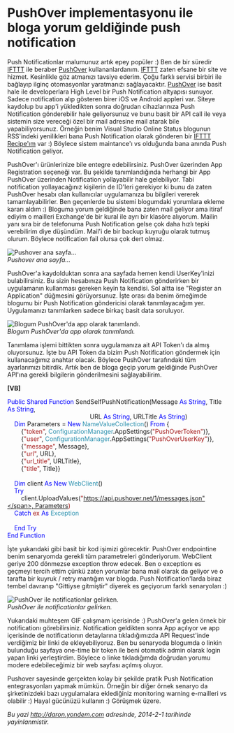 # PushOver implementasyonu ile bloga yorum geldiğinde push notification 

Push Notificationlar malumunuz artık epey popüler :) Ben de bir süredir
[IFTTT](https://ifttt.com/p/daronyondem) ile beraber
[PushOver](https://pushover.net/) kullananlardanım.
[IFTTT](https://ifttt.com/p/daronyondem) zaten efsane bir site ve
hizmet. Kesinlikle göz atmanızı tavsiye ederim. Çoğu farklı servisi
birbiri ile bağlayıp ilginç otomasyonlar yaratmanızı sağlayacaktır.
[PushOver](https://pushover.net/) ise basit hale ile developerlara High
Level bir Push Notification altyapısı sunuyor. Sadece notification alıp
gösteren birer iOS ve Android appleri var. Siteye kaydolup bu app'i
yükledikten sonra doğrudan cihazlarınıza Push Notification gönderebilir
hale geliyorsunuz ve bunu basit bir API call ile veya sistemin size
vereceği özel bir mail adresine mail atarak bile yapabiliyorsunuz.
Örneğin benim Visual Studio Online Status blogunun RSS'indeki
yenilikleri bana Push Notification olarak gönderen bir [IFTTT
Recipe'ım](https://ifttt.com/recipes/129843-visual-studio-online-service-update-leri-push-notification-olarak-gelir)
var :) Böylece sistem maintance'ı vs olduğunda bana anında Push
Notification geliyor.

PushOver'ı ürünlerinize bile entegre edebilirsiniz. PushOver üzerinden
App Registration seçeneği var. Bu şekilde tanımlandığında herhangi bir
App PushOver üzerinden Notification yollayabilir hale gelebiliyor. Tabi
notification yollayacağınız kişilerin de ID'leri gerekiyor ki bunu da
zaten PushOver hesabı olan kullanıcılar uygulamanıza bu bilgileri
vererek tamamlayabilirler. Ben geçenlerde bu sistemi blogumdaki
yorumlara ekleme kararı aldım :) Bloguma yorum geldiğinde bana zaten
mail geliyor ama itiraf ediyim o mailleri Exchange'de bir kural ile ayrı
bir klasöre alıyorum. Mailin yanı sıra bir de telefonuma Push
Notification gelse çok daha hızlı tepki verebilirim diye düşündüm.
Mail'i de bir backup kuyruğu olarak tutmuş olurum. Böylece notification
fail olursa çok dert olmaz.

![Pushover ana
sayfa...](../media/bloga_yorum_geldiginde_push_notification/pushover1.gif)\
*Pushover ana sayfa...*

PushOver'a kaydolduktan sonra ana sayfada hemen kendi UserKey'inizi
bulabilirsiniz. Bu sizin hesabınıza Push Notification gönderirken bir
uygulamanın kullanması gereken keyin ta kendisi. Sol altta ise "Register
an Application" düğmesini görüyorsunuz. İşte orası da benim örneğimde
blogumu bir Push Notification göndericisi olarak tanımlayacağım yer.
Uygulamanızı tanımlarken sadece birkaç basit data soruluyor.

![Blogum PushOver'da app olarak
tanımlandı.](../media/bloga_yorum_geldiginde_push_notification/pushover2.gif)\
*Blogum PushOver'da app olarak tanımlandı.*

Tanımlama işlemi bittikten sonra uygulamanıza ait API Token'ı da almış
oluyorsunuz. İşte bu API Token da bizim Push Notification göndermek için
kullanacağımız anahtar olacak. Böylece PushOver tarafındaki tüm
ayarlarımızı bitirdik. Artık ben de bloga geçip yorum geldiğinde
PushOver API'ına gerekli bilgilerin gönderilmesini sağlayabilirim.

**[VB]**

<span style="color:blue;">Public</span> <span
style="color:blue;">Shared</span> <span
style="color:blue;">Function</span> SendSelfPushNotification(Message <span
style="color:blue;">As</span> <span
style="color:blue;">String</span>, Title <span
style="color:blue;">As</span> <span style="color:blue;">String</span>, \
                                                 URL <span
style="color:blue;">As</span> <span
style="color:blue;">String</span>, URLTitle <span
style="color:blue;">As</span> <span style="color:blue;">String</span>)\
    <span style="color:blue;">Dim</span> Parameters = <span
style="color:blue;">New</span> <span
style="color:#2b91af;">NameValueCollection</span>() <span
style="color:blue;">From</span> {\
        {<span style="color:#a31515;">"token"</span>, <span
style="color:#2b91af;">ConfigurationManager</span>.AppSettings(<span
style="color:#a31515;">"PushOverToken"</span>)},\
        {<span style="color:#a31515;">"user"</span>, <span
style="color:#2b91af;">ConfigurationManager</span>.AppSettings(<span
style="color:#a31515;">"PushOverUserKey"</span>)},\
        {<span style="color:#a31515;">"message"</span>, Message},\
        {<span style="color:#a31515;">"url"</span>, URL},\
        {<span style="color:#a31515;">"url\_title"</span>, URLTitle},\
        {<span style="color:#a31515;">"title"</span>, Title}}\
\
    <span style="color:blue;">Dim</span> client <span
style="color:blue;">As</span> <span style="color:blue;">New</span> <span
style="color:#2b91af;">WebClient</span>()\
    <span style="color:blue;">Try</span>\
        client.UploadValues(<span
style="color:#a31515;">"https://api.pushover.net/1/messages.json"</span>, Parameters)\
    <span style="color:blue;">Catch</span> ex <span
style="color:blue;">As</span> <span
style="color:#2b91af;">Exception</span>\
\
    <span style="color:blue;">End</span> <span
style="color:blue;">Try</span>\
<span style="color:blue;">End</span> <span
style="color:blue;">Function</span>

İşte yukarıdaki gibi basit bir kod işimizi görecektir. PushOver
endpointine benim senaryomda gerekli tüm parametreleri gönderiyorum.
WebClient geriye 200 dönmezse exception throw edecek. Ben o exceptionı
es geçmeyi tercih ettim çünkü zaten yorumlar bana mail olarak da geliyor
ve o tarafta bir kuyruk / retry mantığım var blogda. Push
Notification'larda biraz tembel davranıp "Gittiyse gitmiştir" diyerek es
geçiyorum farklı senaryoları :)

![PushOver ile notificationlar
gelirken.](../media/bloga_yorum_geldiginde_push_notification/pushover3.gif)\
*PushOver ile notificationlar gelirken.*

Yukarıdaki muhteşem GIF çalışmam içerisinde :) PushOver'a gelen örnek
bir notificationı görebilirsiniz. Notification geldikten sonra App
açılıyor ve app içerisinde de notificationın detaylarına tıkladığımızda
API Request'inde verdiğimiz bir linki de ekleyebiliyoruz. Ben bu
senaryoda blogumda o linkin bulunduğu sayfaya one-time bir token ile
beni otomatik admin olarak login yapan linki yerleştirdim. Böylece o
linke tıkladığımda doğrudan yorumu modere edebileceğimiz bir web sayfası
açılmış oluyor.

Pushover sayesinde gerçekten kolay bir şekilde pratik Push Notification
entegrasyonları yapmak mümkün. Örneğin bir diğer örnek senaryo da
şirketinizdeki bazı uygulamalara eklediğiniz monitoring warning
e-mailleri vs olabilir :) Hayal gücünüzü kullanın :) Görüşmek üzere.


*Bu yazi http://daron.yondem.com adresinde, 2014-2-1 tarihinde yayinlanmistir.*